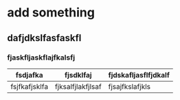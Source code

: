 # add something

## dafjdkslfasfaskfl

### fjaskfljaskflajfkalsfj

| fsdjafka | fjsdklfaj| fjdskafljasflfjdkalf |
| --- | --- | ---- |
| fsjfkafjsklfa | fjksalfjlakfjlsaf | fjsajfkslafjkls |